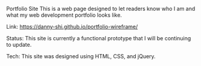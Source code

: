 Portfolio Site 
This is a web page designed to let readers know who I am and what my web development portfolio looks like.

Link: https://danny-shi.github.io/portfolio-wireframe/

Status: 
This site is currently a functional prototype that I will be continuing to update. 

Tech: 
This site was designed using HTML, CSS, and jQuery. 
